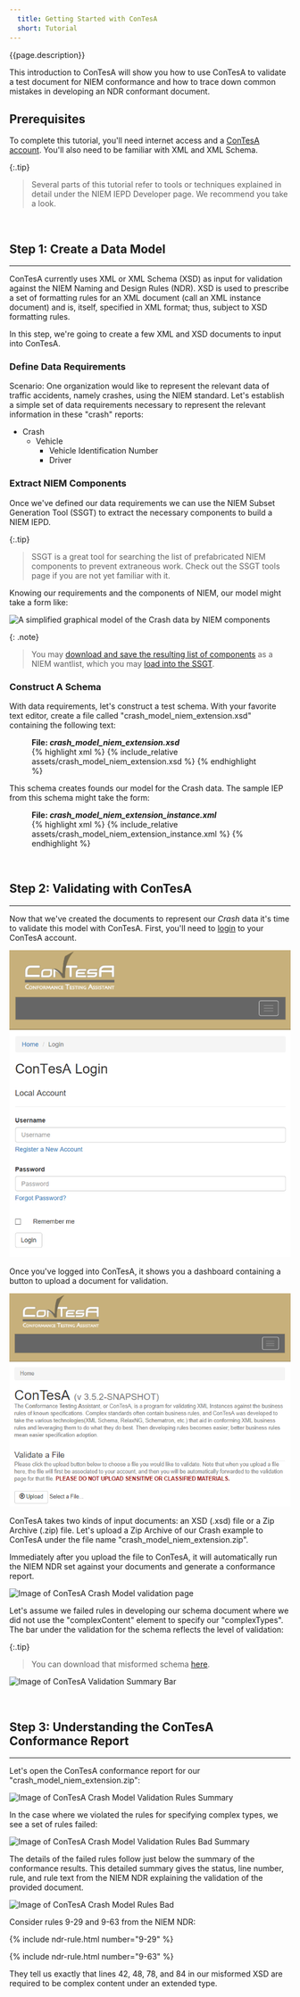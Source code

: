 ```yaml
---
  title: Getting Started with ConTesA
  short: Tutorial
---
```


{{page.description}}

This introduction to ConTesA will show you how to use ConTesA
to validate a test document for NIEM conformance and how to trace
down common mistakes in developing an NDR conformant document.

## Prerequisites

To complete this tutorial, you'll need internet access and a
[ConTesA account]({{site.data.links.contesa}}/registration).
You'll also need to be familiar with XML and XML Schema.

{:.tip}
> Several parts of this tutorial refer to tools or techniques
> explained in detail under the NIEM IEPD Developer page. We
> recommend you take a look.

<br/>

## Step 1: Create a Data Model

----------------

ConTesA currently uses XML or XML Schema (XSD) as input for
validation against the NIEM Naming and Design Rules (NDR). XSD is
used to prescribe a set of formatting rules for an XML document
(call an XML instance document) and is, itself, specified in XML
format; thus, subject to XSD formatting rules.

In this step, we're going to create a few XML and XSD documents
to input into ConTesA.

### Define Data Requirements

Scenario: One organization would like to represent the relevant
data of traffic accidents, namely crashes, using the NIEM
standard. Let's establish a simple set of data requirements
necessary to represent the relevant information in these "crash"
reports:

* Crash
  * Vehicle
    * Vehicle Identification Number
    * Driver

### Extract NIEM Components

Once we've defined our data requirements we can use the NIEM
Subset Generation Tool (SSGT) to extract the necessary components
to build a NIEM IEPD.

{:.tip}
> SSGT is a great tool for searching the list of prefabricated
NIEM components to prevent extraneous work. Check out the SSGT
tools page if you are not yet familiar with it.

Knowing our requirements and the components of NIEM, our model
might take a form like:

![A simplified graphical model of the Crash data by NIEM
 components](assets/model.png "Crash Data Model by NIEM Components")

{: .note}
> You may [download and save the resulting list of components](assets/wantlist.xml)
> as a NIEM wantlist, which you may [load into the SSGT]({{site.data.links.ssgt}}).

### Construct A Schema

With data requirements, let's construct a test schema. With your
favorite text editor, create a file called
"crash_model_niem_extension.xsd" containing the following text:

<figure>
<figcaption><b>File: <i>crash_model_niem_extension.xsd</i></b></figcaption>
{% highlight xml %}
{% include_relative assets/crash_model_niem_extension.xsd %}
{% endhighlight %}
</figure>

This schema creates founds our model for the Crash data. The
sample IEP from this schema might take the form:

<figure>
<figcaption>
  <b>File: <i>crash_model_niem_extension_instance.xml</i></b>
</figcaption>
{% highlight xml %}
{% include_relative assets/crash_model_niem_extension_instance.xml %}
{% endhighlight %}
</figure>

<br/>

## Step 2: Validating with ConTesA

----------------

Now that we've created the documents to represent our *Crash* data
it's time to validate this model with ConTesA. First, you'll
need to [login]({{site.data.links.contesa}}/login/auth) to your
ConTesA account.

[![Image of ConTesA Login Page](assets/contesa_login.png
   "ConTesA Login Page")]({{site.data.links.contesa}}/login/auth)

Once you've logged into ConTesA, it shows you a dashboard
containing a button to upload a document for validation.

![Image of ConTesA User Home Page](assets/contesa_home.png
  "ConTesA User Home Page")

ConTesA takes two kinds of input documents: an XSD (.xsd) file
or a Zip Archive (.zip) file. Let's upload a Zip Archive of our
Crash example to ConTesA under the file name
"crash_model_niem_extension.zip".

Immediately after you upload the file to ConTesA, it will
automatically run the NIEM NDR set against your documents and
generate a conformance report.

![Image of ConTesA Crash Model validation
  page](assets/contesa_crash_model_extension.png "ConTesA Crash Model Schema Validation Page")

Let's assume we failed rules in developing our schema document
where we did not use the "complexContent" element to specify our
"complexTypes". The bar under the validation for the schema
reflects the level of validation:

{:.tip}
> You can download that misformed schema
> [here](assets/crash_model_niem_extension_bad.xsd).

![Image of ConTesA Validation Summary
  Bar](assets/contesa_validation_summary.png "ConTesA Validation Summary Bar")

<br/>

## Step 3: Understanding the ConTesA Conformance Report

----------------

Let's open the ConTesA conformance report for our
"crash_model_niem_extension.zip":

![Image of ConTesA Crash Model Validation Rules
  Summary](assets/contesa_crash_model_summary.png "ConTesA Crash Model Validation Rules Summary")

In the case where we violated the rules for specifying complex
types, we see a set of rules failed:

![Image of ConTesA Crash Model Validation Rules Bad
  Summary](assets/contesa_crash_model_bad_summary.png "ConTesA Crash Model Validation Rules Bad Summary")

The details of the failed rules follow just below the summary of
the conformance results. This detailed summary gives the status,
line number, rule, and rule text from the NIEM NDR explaining the
validation of the provided document.

![Image of ConTesA Crash Model Rules Bad
](assets/contesa_crash_model_bad_rules.png "ConTesA Crash Model Rules Bad")

Consider rules 9-29 and 9-63 from the NIEM NDR:

{% include ndr-rule.html number="9-29" %}

{% include ndr-rule.html number="9-63" %}

They tell us exactly that lines 42, 48, 78, and 84 in our
misformed XSD are required to be complex content under an
extended type.
